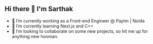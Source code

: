 ## Hi there 👋 I'm Sarthak

- 🔭 I’m currently working as a Front-end Engineer @ Paytm | Noida
- 🌱 I’m currently learning Next.js and C++
- 👯 I’m looking to collaborate on some new projects, so hit me up for anything new hooman.
